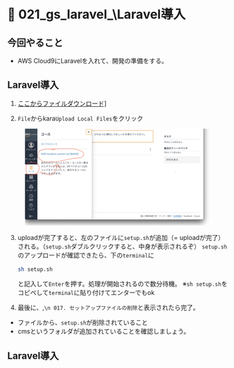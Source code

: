# 🍖 021\_gs\_laravel_\Laravel導入

## 今回やること

- AWS Cloud9にLaravelを入れて、開発の準備をする。

## Laravel導入

1. <a href="https://gitlab.com/gs_hayato/gs-php-01/-/raw/master/laravel/setup.sh?ref_type=heads&amp;inline=false" rel="noopener" target="_blank">ここからファイルダウンロード]</a>

2. `File`からkara`Upload Local Files`をクリック

<figure><img src=".gitbook/assets/laravel/laravel_001.png" alt=""></figure>

3. uploadが完了すると、左のファイルに`setup.sh`が追加（= uploadが完了）される。（`setup.sh`ダブルクリックすると、中身が表示されるぞ）
   `setup.sh`のアップロードが確認できたら、下の`terminal`に

   ```bash
   sh setup.sh
   ```
   
   と記入して`Enter`を押す。処理が開始されるので数分待機。
   ※`sh setup.sh`をコピペして`terminal`に貼り付けてエンターでもok
   
4. 最後に、,`\n 017. セットアップファイルの削除`と表示されたら完了。
- ファイルから、`setup.sh`が削除されていること
- cmsというフォルダが追加されていることを確認しましょう。

## Laravel導入



<a href="https://gitlab.com/gs_hayato/gs-php-01/-/raw/master/laravel/setup.sh?ref_type=heads&amp;inline=false" rel="noopener" target="_blank">
